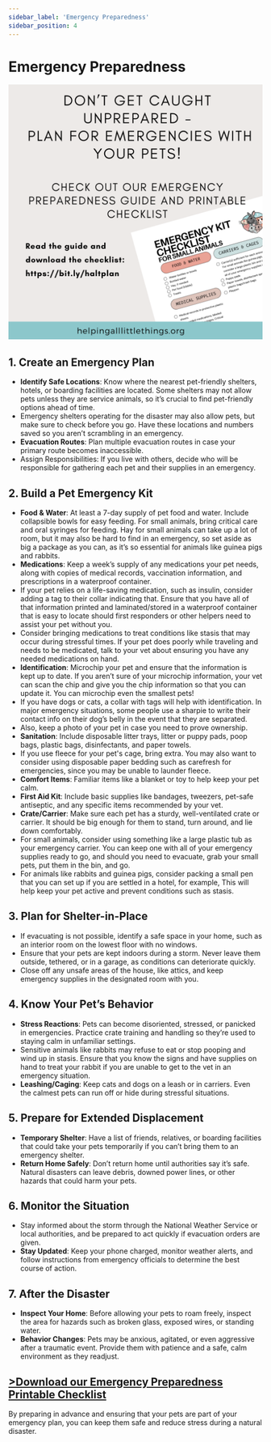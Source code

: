 ```yaml
---
sidebar_label: 'Emergency Preparedness'
sidebar_position: 4
---
```


# Emergency Preparedness

![Emergency Preparedness Graphic](emergency.png)

## 1. Create an Emergency Plan
  - __Identify Safe Locations__: Know where the nearest pet-friendly shelters, hotels, or boarding facilities are located. Some shelters may not allow pets unless they are service animals, so it’s crucial to find pet-friendly options ahead of time.
  - Emergency shelters operating for the disaster may also allow pets, but make sure to check before you go. Have these locations and numbers saved so you aren’t scrambling in an emergency.
  - __Evacuation Routes__: Plan multiple evacuation routes in case your primary route becomes inaccessible.
  - Assign Responsibilities: If you live with others, decide who will be responsible for gathering each pet and their supplies in an emergency.
## 2. Build a Pet Emergency Kit
  - __Food & Water__: At least a 7-day supply of pet food and water. Include collapsible bowls for easy feeding. For small animals, bring critical care and oral syringes for feeding. Hay for small animals can take up a lot of room, but it may also be hard to find in an emergency, so set aside as big a package as you can, as it’s so essential for animals like guinea pigs and rabbits.
  - __Medications__: Keep a week’s supply of any medications your pet needs, along with copies of medical records, vaccination information, and prescriptions in a waterproof container. 
  - If your pet relies on a life-saving medication, such as insulin, consider adding a tag to their collar indicating that. Ensure that you have all of that information printed and laminated/stored in a waterproof container that is easy to locate should first responders or other helpers need to assist your pet without you. 
 - Consider bringing medications to treat conditions like stasis that may occur during stressful times. If your pet does poorly while traveling and needs to be medicated, talk to your vet about ensuring you have any needed medications on hand. 
  - __Identification__: Microchip your pet and ensure that the information is kept up to date. If you aren’t sure of your microchip information, your vet can scan the chip and give you the chip information so that you can update it. You can microchip even the smallest pets!
  - If you have dogs or cats, a collar with tags will help with identification. In major emergency situations, some people use a sharpie to write their contact info on their dog’s belly in the event that they are separated. 
  - Also, keep a photo of your pet in case you need to prove ownership.
  - __Sanitation__: Include disposable litter trays, litter or puppy pads, poop bags, plastic bags, disinfectants, and paper towels.
  - If you use fleece for your pet's cage, bring extra. You may also want to consider using disposable paper bedding such as carefresh for emergencies, since you may be unable to launder fleece. 
  - __Comfort Items__: Familiar items like a blanket or toy to help keep your pet calm.
  - __First Aid Kit__: Include basic supplies like bandages, tweezers, pet-safe antiseptic, and any specific items recommended by your vet.
  - __Crate/Carrier__: Make sure each pet has a sturdy, well-ventilated crate or carrier. It should be big enough for them to stand, turn around, and lie down comfortably. 
  - For small animals, consider using something like a large plastic tub as your emergency carrier. You can keep one with all of your emergency supplies ready to go, and should you need to evacuate, grab your small pets, put them in the bin, and go. 
  - For animals like rabbits and guinea pigs, consider packing a small pen that you can set up if you are settled in a hotel, for example, This will help keep your pet active and prevent conditions such as stasis. 
## 3. Plan for Shelter-in-Place
  - If evacuating is not possible, identify a safe space in your home, such as an interior room on the lowest floor with no windows.
  - Ensure that your pets are kept indoors during a storm. Never leave them outside, tethered, or in a garage, as conditions can deteriorate quickly.
  - Close off any unsafe areas of the house, like attics, and keep emergency supplies in the designated room with you.
## 4. Know Your Pet’s Behavior
  - __Stress Reactions__: Pets can become disoriented, stressed, or panicked in emergencies. Practice crate training and handling so they’re used to staying calm in unfamiliar settings. 
  - Sensitive animals like rabbits may refuse to eat or stop pooping and wind up in stasis. Ensure that you know the signs and have supplies on hand to treat your rabbit if you are unable to get to the vet in an emergency situation. 
  - __Leashing/Caging__: Keep cats and dogs on a leash or in carriers. Even the calmest pets can run off or hide during stressful situations.
## 5. Prepare for Extended Displacement
  - __Temporary Shelter__: Have a list of friends, relatives, or boarding facilities that could take your pets temporarily if you can’t bring them to an emergency shelter.
  - __Return Home Safely__: Don’t return home until authorities say it’s safe. Natural disasters can leave debris, downed power lines, or other hazards that could harm your pets.
## 6. Monitor the Situation
  - Stay informed about the storm through the National Weather Service or local authorities, and be prepared to act quickly if evacuation orders are given.
  - __Stay Updated__: Keep your phone charged, monitor weather alerts, and follow instructions from emergency officials to determine the best course of action.
## 7. After the Disaster
  - __Inspect Your Home__: Before allowing your pets to roam freely, inspect the area for hazards such as broken glass, exposed wires, or standing water.
  - __Behavior Changes__: Pets may be anxious, agitated, or even aggressive after a traumatic event. Provide them with patience and a safe, calm environment as they readjust.

## [>Download our Emergency Preparedness Printable Checklist](emergencychecklist.pdf)


By preparing in advance and ensuring that your pets are part of your emergency plan, you can keep them safe and reduce stress during a natural disaster.
